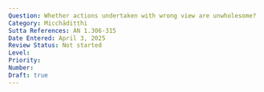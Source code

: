 ```yaml
---
Question: Whether actions undertaken with wrong view are unwholesome?
Category: Micchādiṭṭhi
Sutta References: AN 1.306-315
Date Entered: April 3, 2025
Review Status: Not started
Level: 
Priority: 
Number: 
Draft: true
---
```

